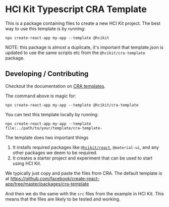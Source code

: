 # HCI Kit Typescript CRA Template

This is a package containing files to create a new HCI Kit project. The best way to use this template is by running:

```{bash}
npx create-react-app my-app --template @hcikit
```

NOTE: this package is almost a duplicate, it's important that template.json is updated to use the same scripts etc from the `@hcikit/cra-template` package.

## Developing / Contributing

Checkout the documentation on [CRA templates](https://create-react-app.dev/docs/custom-templates/).

The command above is magic for:

```{bash}
npx create-react-app my-app --template @hcikit/cra-template
```

You can test this template locally by running:

```{bash}
npx create-react-app my-app --template file:../path/to/your/template/cra-template-
```

The template does two important things

1. It installs required packages like [`@hcikit/react`](github.com/hcikit/hcikit), `@material-ui`, and any other packages we deem to be required.
1. It creates a starter project and experiment that can be used to start using HCI Kit.

We typically just copy and paste the files from CRA. The default template is at https://github.com/facebook/create-react-app/tree/master/packages/cra-template

And then we do the same with the `src` files from the example in HCI Kit. This means that the files are likely to be tested and working.
